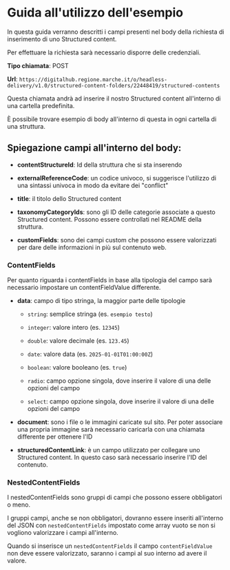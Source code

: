 # Guida all'utilizzo dell'esempio

In questa guida verranno descritti i campi presenti nel body della richiesta di inserimento di uno Structured content.

Per effettuare la richiesta sarà necessario disporre delle credenziali.

**Tipo chiamata**: POST

**Url**: `https://digitalhub.regione.marche.it/o/headless-delivery/v1.0/structured-content-folders/22448419/structured-contents`

Questa chiamata andrà ad inserire il nostro Structured content all'interno di una cartella predefinita.

È possibile trovare esempio di body all'interno di questa in ogni cartella di una struttura.

## Spiegazione campi all'interno del body:

- **contentStructureId**: Id della struttura che si sta inserendo

- **externalReferenceCode**: un codice univoco, si suggerisce l'utilizzo di una sintassi univoca in modo da evitare dei "conflict"

- **title**: il titolo dello Structured content

- **taxonomyCategoryIds**: sono gli ID delle categorie associate a questo Structured content. Possono essere controllati nel README della struttura.

- **customFields**: sono dei campi custom che possono essere valorizzati per dare delle informazioni in più sul contenuto web.

### ContentFields

Per quanto riguarda i contentFields in base alla tipologia del campo sarà necessario impostare un contentFieldValue differente.

- **data**: campo di tipo stringa, la maggior parte delle tipologie

    - `string`: semplice stringa (es. `esempio testo`)

    - `integer`: valore intero (es. `12345`)

    - `double`: valore decimale (es. `123.45`)

    - `date`: valore data (es. `2025-01-01T01:00:00Z`)

    - `boolean`: valore booleano (es. `true`)

    - `radio`: campo opzione singola, dove inserire il valore di una delle opzioni del campo

    - `select`: campo opzione singola, dove inserire il valore di una delle opzioni del campo

- **document**: sono i file o le immagini caricate sul sito. Per poter associare una propria immagine sarà necessario caricarla con una chiamata differente per ottenere l'ID

- **structuredContentLink**: è un campo utilizzato per collegare uno Structured content. In questo caso sarà necessario inserire l'ID del contenuto.

### NestedContentFields

I nestedContentFields sono gruppi di campi che possono essere obbligatori o meno.

I gruppi campi, anche se non obbligatori, dovranno essere inseriti all'interno del JSON con `nestedContentFields` impostato come array vuoto se non si vogliono valorizzare i campi all'interno.

Quando si inserisce un `nestedContentFields` il campo `contentFieldValue` non deve essere valorizzato, saranno i campi al suo interno ad avere il valore.

